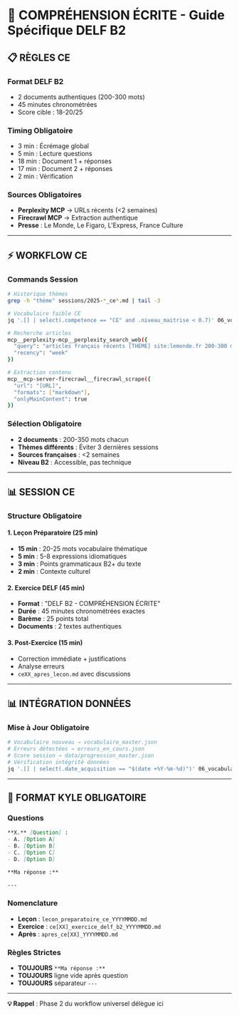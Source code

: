 # 📖 COMPRÉHENSION ÉCRITE - Guide Spécifique DELF B2

## 📋 RÈGLES CE

### **Format DELF B2**
- 2 documents authentiques (200-300 mots)
- 45 minutes chronométrées
- Score cible : 18-20/25

### **Timing Obligatoire**
- 3 min : Écrémage global
- 5 min : Lecture questions
- 18 min : Document 1 + réponses
- 17 min : Document 2 + réponses
- 2 min : Vérification

### **Sources Obligatoires**
- **Perplexity MCP** → URLs récents (<2 semaines)
- **Firecrawl MCP** → Extraction authentique
- **Presse** : Le Monde, Le Figaro, L'Express, France Culture

---

## ⚡ WORKFLOW CE

### **Commands Session**
```bash
# Historique thèmes
grep -h "thème" sessions/2025-*_ce*.md | tail -3

# Vocabulaire faible CE
jq '.[] | select(.competence == "CE" and .niveau_maitrise < 0.7)' 06_vocabulaire/vocabulaire_master.json

# Recherche articles
mcp__perplexity-mcp__perplexity_search_web({
  "query": "articles français récents [THÈME] site:lemonde.fr 200-300 mots",
  "recency": "week"
})

# Extraction contenu
mcp__mcp-server-firecrawl__firecrawl_scrape({
  "url": "[URL]",
  "formats": ["markdown"],
  "onlyMainContent": true
})
```

### **Sélection Obligatoire**
- **2 documents** : 200-350 mots chacun
- **Thèmes différents** : Éviter 3 dernières sessions
- **Sources françaises** : <2 semaines
- **Niveau B2** : Accessible, pas technique

---

## 📊 SESSION CE

### **Structure Obligatoire**
#### **1. Leçon Préparatoire (25 min)**
- **15 min** : 20-25 mots vocabulaire thématique
- **5 min** : 5-8 expressions idiomatiques
- **3 min** : Points grammaticaux B2+ du texte
- **2 min** : Contexte culturel

#### **2. Exercice DELF (45 min)**
- **Format** : "DELF B2 - COMPRÉHENSION ÉCRITE"
- **Durée** : 45 minutes chronométrées exactes
- **Barème** : 25 points total
- **Documents** : 2 textes authentiques

#### **3. Post-Exercice (15 min)**
- Correction immédiate + justifications
- Analyse erreurs
- `ceXX_apres_lecon.md` avec discussions

---

## 📊 INTÉGRATION DONNÉES

### **Mise à Jour Obligatoire**
```bash
# Vocabulaire nouveau → vocabulaire_master.json
# Erreurs détectées → erreurs_en_cours.json  
# Score session → data/progression_master.json
# Vérification intégrité données
jq '.[] | select(.date_acquisition == "$(date +%Y-%m-%d)")' 06_vocabulaire/vocabulaire_master.json
```

---

## 📝 FORMAT KYLE OBLIGATOIRE

### **Questions**
```markdown
**X.** [Question] :
- A. [Option A]
- B. [Option B] 
- C. [Option C]
- D. [Option D]

**Ma réponse :**

---
```

### **Nomenclature**
- **Leçon** : `lecon_preparatoire_ce_YYYYMMDD.md`
- **Exercice** : `ce[XX]_exercice_delf_b2_YYYYMMDD.md`
- **Après** : `apres_ce[XX]_YYYYMMDD.md`

### **Règles Strictes**
- **TOUJOURS** `**Ma réponse :**`
- **TOUJOURS** ligne vide après question
- **TOUJOURS** séparateur `---`

---

**💡 Rappel** : Phase 2 du workflow universel délègue ici